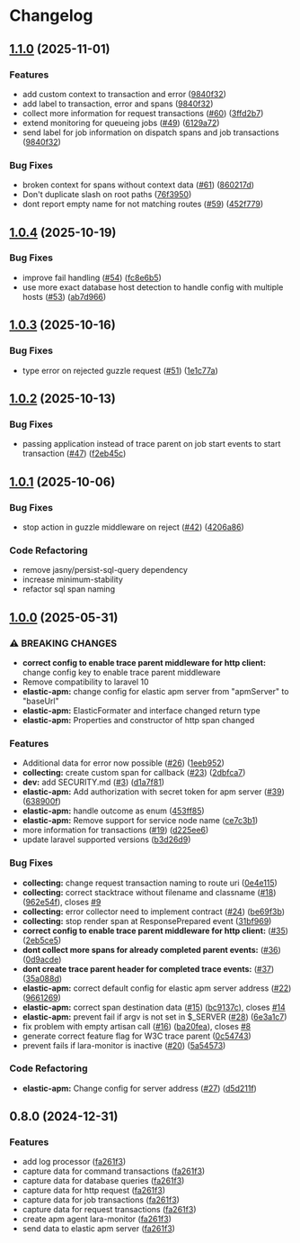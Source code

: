 # Changelog

## [1.1.0](https://github.com/nivseb/lara-monitor/compare/v1.0.4...v1.1.0) (2025-11-01)


### Features

* add custom context to transaction and error ([9840f32](https://github.com/nivseb/lara-monitor/commit/9840f3275c4076e3d81abe8d62be74a6aa53c218))
* add label to transaction, error and spans ([9840f32](https://github.com/nivseb/lara-monitor/commit/9840f3275c4076e3d81abe8d62be74a6aa53c218))
* collect more information for request transactions ([#60](https://github.com/nivseb/lara-monitor/issues/60)) ([3ffd2b7](https://github.com/nivseb/lara-monitor/commit/3ffd2b7febc97367f4c87ba7a7e8ae84e1ae6ff6))
* extend monitoring for queueing jobs ([#49](https://github.com/nivseb/lara-monitor/issues/49)) ([6129a72](https://github.com/nivseb/lara-monitor/commit/6129a726305b642bbfa53b7bbce38abacd4ab6f7))
* send label for job information on dispatch spans and job transactions ([9840f32](https://github.com/nivseb/lara-monitor/commit/9840f3275c4076e3d81abe8d62be74a6aa53c218))


### Bug Fixes

* broken context for spans without context data ([#61](https://github.com/nivseb/lara-monitor/issues/61)) ([860217d](https://github.com/nivseb/lara-monitor/commit/860217d7374038f892e3445073a5174b3eada81d))
* Don't duplicate slash on root paths ([76f3950](https://github.com/nivseb/lara-monitor/commit/76f3950399bfbfc042392cb28c83d84a4db99095))
* dont report empty name for not matching routes ([#59](https://github.com/nivseb/lara-monitor/issues/59)) ([452f779](https://github.com/nivseb/lara-monitor/commit/452f779c7d09f76647b08d899d803d1a0c26fc21))

## [1.0.4](https://github.com/nivseb/lara-monitor/compare/v1.0.3...v1.0.4) (2025-10-19)


### Bug Fixes

* improve fail handling ([#54](https://github.com/nivseb/lara-monitor/issues/54)) ([fc8e6b5](https://github.com/nivseb/lara-monitor/commit/fc8e6b5e7b7b80135ee21044e3cae75f26869a16))
* use more exact database host detection to handle config with multiple hosts ([#53](https://github.com/nivseb/lara-monitor/issues/53)) ([ab7d966](https://github.com/nivseb/lara-monitor/commit/ab7d9661bdd511fa1e99dbf26299c8f80579f76c))

## [1.0.3](https://github.com/nivseb/lara-monitor/compare/v1.0.2...v1.0.3) (2025-10-16)


### Bug Fixes

* type error on rejected guzzle request ([#51](https://github.com/nivseb/lara-monitor/issues/51)) ([1e1c77a](https://github.com/nivseb/lara-monitor/commit/1e1c77ac1ae227e4144a15f640bd89c54839b1c6))

## [1.0.2](https://github.com/nivseb/lara-monitor/compare/v1.0.1...v1.0.2) (2025-10-13)


### Bug Fixes

* passing application instead of trace parent on job start events to start transaction ([#47](https://github.com/nivseb/lara-monitor/issues/47)) ([f2eb45c](https://github.com/nivseb/lara-monitor/commit/f2eb45ce90ba908d714b6a03888d34adae85526b))

## [1.0.1](https://github.com/nivseb/lara-monitor/compare/v1.0.0...v1.0.1) (2025-10-06)


### Bug Fixes

* stop action in guzzle middleware on reject ([#42](https://github.com/nivseb/lara-monitor/issues/42)) ([4206a86](https://github.com/nivseb/lara-monitor/commit/4206a86a45b7f37c1fe4fada486a81eb2e509ea5))

### Code Refactoring

* remove jasny/persist-sql-query dependency
* increase minimum-stability
* refactor sql span naming

## [1.0.0](https://github.com/nivseb/lara-monitor/compare/v0.8.0...v1.0.0) (2025-05-31)


### ⚠ BREAKING CHANGES

* **correct config to enable trace parent middleware for http client:** change config key to enable trace parent middleware
* Remove compatibility to laravel 10
* **elastic-apm:** change config for elastic apm server from "apmServer" to "baseUrl"
* **elastic-apm:** ElasticFormater and interface changed return type
* **elastic-apm:** Properties and constructor of http span changed

### Features

* Additional data for error now possible ([#26](https://github.com/nivseb/lara-monitor/issues/26)) ([1eeb952](https://github.com/nivseb/lara-monitor/commit/1eeb952d80b6eeb7cebb41617dbd4101e0bc4459))
* **collecting:** create custom span for callback ([#23](https://github.com/nivseb/lara-monitor/issues/23)) ([2dbfca7](https://github.com/nivseb/lara-monitor/commit/2dbfca7a0e8a56e509dd0071a593c8d0c3c9a828))
* **dev:** add SECURITY.md ([#3](https://github.com/nivseb/lara-monitor/issues/3)) ([d1a7f81](https://github.com/nivseb/lara-monitor/commit/d1a7f81c9398c9e28aefa9e3334966253a99463d))
* **elastic-apm:** Add authorization with secret token for apm server ([#39](https://github.com/nivseb/lara-monitor/issues/39)) ([638900f](https://github.com/nivseb/lara-monitor/commit/638900fb0bae618c674dd1bc8486d9871403ed29))
* **elastic-apm:** handle outcome as enum ([453ff85](https://github.com/nivseb/lara-monitor/commit/453ff859a15bddc00c44276bc0c948faf8d4a50f))
* **elastic-apm:** Remove support for service node name ([ce7c3b1](https://github.com/nivseb/lara-monitor/commit/ce7c3b17dfb7f9544fe11ced69f071d816dc1482))
* more information for transactions ([#19](https://github.com/nivseb/lara-monitor/issues/19)) ([d225ee6](https://github.com/nivseb/lara-monitor/commit/d225ee604132e62458ff969a000304acb045aace))
* update laravel supported versions ([b3d26d9](https://github.com/nivseb/lara-monitor/commit/b3d26d98409c2ab162057828192596eb4d805690))


### Bug Fixes

* **collecting:** change request transaction naming to route uri ([0e4e115](https://github.com/nivseb/lara-monitor/commit/0e4e1155f180bdb4fed60db02b24b616b3bbb49c))
* **collecting:** correct stacktrace without filename and classname ([#18](https://github.com/nivseb/lara-monitor/issues/18)) ([962e54f](https://github.com/nivseb/lara-monitor/commit/962e54ffba4b629240876d3cf8c6a5739c86b647)), closes [#9](https://github.com/nivseb/lara-monitor/issues/9)
* **collecting:** error collector need to implement contract ([#24](https://github.com/nivseb/lara-monitor/issues/24)) ([be69f3b](https://github.com/nivseb/lara-monitor/commit/be69f3b876d809bbafd12fdc08a49b8789882b46))
* **collecting:** stop render span at ResponsePrepared event ([31bf969](https://github.com/nivseb/lara-monitor/commit/31bf9690464d2642ccb0081cd2d4ec156a94ffd3))
* **correct config to enable trace parent middleware for http client:** ([#35](https://github.com/nivseb/lara-monitor/issues/35)) ([2eb5ce5](https://github.com/nivseb/lara-monitor/commit/2eb5ce59ca78a8e2d0e9b849df5d384d326df06d))
* **dont collect more spans for already completed parent events:** ([#36](https://github.com/nivseb/lara-monitor/issues/36)) ([0d9acde](https://github.com/nivseb/lara-monitor/commit/0d9acde3af6ec9249a6a9b1669f5fe46299ffe27))
* **dont create trace parent header for completed trace events:** ([#37](https://github.com/nivseb/lara-monitor/issues/37)) ([35a088d](https://github.com/nivseb/lara-monitor/commit/35a088d3f0bac744dd4b1eb5c84968675ba6f7ff))
* **elastic-apm:** correct default config for elastic apm server address ([#22](https://github.com/nivseb/lara-monitor/issues/22)) ([9661269](https://github.com/nivseb/lara-monitor/commit/96612692564109cec19afec0d82c8ca5ae657971))
* **elastic-apm:** correct span destination data ([#15](https://github.com/nivseb/lara-monitor/issues/15)) ([bc9137c](https://github.com/nivseb/lara-monitor/commit/bc9137c22d5e5f7c88b3067782e42e3fbe7a18c4)), closes [#14](https://github.com/nivseb/lara-monitor/issues/14)
* **elastic-apm:** prevent fail if argv is not set in $_SERVER ([#28](https://github.com/nivseb/lara-monitor/issues/28)) ([6e3a1c7](https://github.com/nivseb/lara-monitor/commit/6e3a1c7e99bce24e5d08adfd3cabeea36e85e677))
* fix problem with empty artisan call ([#16](https://github.com/nivseb/lara-monitor/issues/16)) ([ba20fea](https://github.com/nivseb/lara-monitor/commit/ba20feab23475bd650baf44f0e6baf5c97b00d66)), closes [#8](https://github.com/nivseb/lara-monitor/issues/8)
* generate correct feature flag for W3C trace parent ([0c54743](https://github.com/nivseb/lara-monitor/commit/0c547430d2fad81b8bf6a9ba47eefd37d192efba))
* prevent fails if lara-monitor is inactive ([#20](https://github.com/nivseb/lara-monitor/issues/20)) ([5a54573](https://github.com/nivseb/lara-monitor/commit/5a545739e428457f6e8d02b8802e06a720b39e79))


### Code Refactoring

* **elastic-apm:** Change config for server address ([#27](https://github.com/nivseb/lara-monitor/issues/27)) ([d5d211f](https://github.com/nivseb/lara-monitor/commit/d5d211f3390e9607a53245c7db40e9e7a7ae39b0))

## 0.8.0 (2024-12-31)


### Features

* add log processor ([fa261f3](https://github.com/nivseb/lara-monitor/commit/fa261f382c48d8bd2df806b28531a52161714b8c))
* capture data for command transactions ([fa261f3](https://github.com/nivseb/lara-monitor/commit/fa261f382c48d8bd2df806b28531a52161714b8c))
* capture data for database queries ([fa261f3](https://github.com/nivseb/lara-monitor/commit/fa261f382c48d8bd2df806b28531a52161714b8c))
* capture data for http request ([fa261f3](https://github.com/nivseb/lara-monitor/commit/fa261f382c48d8bd2df806b28531a52161714b8c))
* capture data for job transactions ([fa261f3](https://github.com/nivseb/lara-monitor/commit/fa261f382c48d8bd2df806b28531a52161714b8c))
* capture data for request transactions ([fa261f3](https://github.com/nivseb/lara-monitor/commit/fa261f382c48d8bd2df806b28531a52161714b8c))
* create apm agent lara-monitor ([fa261f3](https://github.com/nivseb/lara-monitor/commit/fa261f382c48d8bd2df806b28531a52161714b8c))
* send data to elastic apm server ([fa261f3](https://github.com/nivseb/lara-monitor/commit/fa261f382c48d8bd2df806b28531a52161714b8c))

